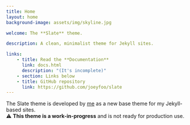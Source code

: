 ```yaml
---
title: Home
layout: home
background-image: assets/img/skyline.jpg

welcome: The **Slate** theme.

description: A clean, minimalist theme for Jekyll sites. 

links:
    - title: Read the **Documentation**
      link: docs.html
      description: "(It's incomplete)"
    - section: Links below
    - title: GitHub repository
      link: https://github.com/joeyfoo/slate
---
```


The Slate theme is developed by [me](https://github.com/joeyfoo) as a new 
base theme for my Jekyll-based sites.  
⚠ **This theme is a work-in-progress** and is not ready for production use.